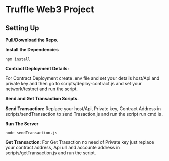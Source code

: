 # Truffle Web3 Project

## Setting Up


**Pull/Download the Repo.**

**Install the Dependencies**


`npm install`



**Contract Deployment Details:**

 
For Contract Deployment create .env file and set your details host/Api and private key and then go to scripts/deploy-contract.js and set your network/testnet and run the script.




**Send and Get Transaction Scripts.**



**Send Transaction:** Replace your host/Api, Private key, Contract Address in scripts/sendTransaction to send Trasaction.js and run the script run cmd is .

**Run The Server**

`node sendTransaction.js`


**Get Transaction:** For Get Trasaction no need of Private key just replace your contract address, Api url and accounte address in scripts/getTransaction.js  and run the script.






